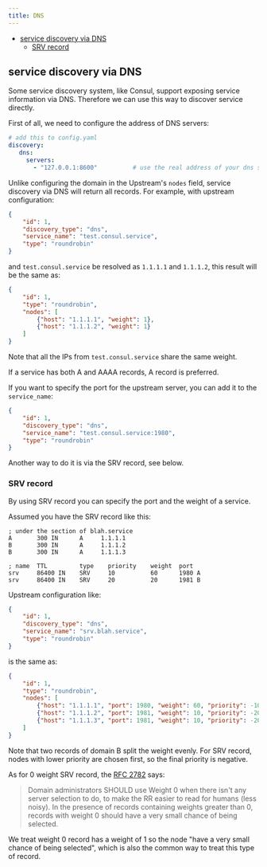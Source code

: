```yaml
---
title: DNS
---
```


<!--
#
# Licensed to the Apache Software Foundation (ASF) under one or more
# contributor license agreements.  See the NOTICE file distributed with
# this work for additional information regarding copyright ownership.
# The ASF licenses this file to You under the Apache License, Version 2.0
# (the "License"); you may not use this file except in compliance with
# the License.  You may obtain a copy of the License at
#
#     http://www.apache.org/licenses/LICENSE-2.0
#
# Unless required by applicable law or agreed to in writing, software
# distributed under the License is distributed on an "AS IS" BASIS,
# WITHOUT WARRANTIES OR CONDITIONS OF ANY KIND, either express or implied.
# See the License for the specific language governing permissions and
# limitations under the License.
#
-->

* [service discovery via DNS](#service-discovery-via-dns)
    * [SRV record](#src-record)

## service discovery via DNS

Some service discovery system, like Consul, support exposing service information
via DNS. Therefore we can use this way to discover service directly.

First of all, we need to configure the address of DNS servers:

```yaml
# add this to config.yaml
discovery:
   dns:
     servers:
       - "127.0.0.1:8600"          # use the real address of your dns server
```

Unlike configuring the domain in the Upstream's `nodes` field, service discovery via
DNS will return all records. For example, with upstream configuration:

```json
{
    "id": 1,
    "discovery_type": "dns",
    "service_name": "test.consul.service",
    "type": "roundrobin"
}
```

and `test.consul.service` be resolved as `1.1.1.1` and `1.1.1.2`, this result will be the same as:

```json
{
    "id": 1,
    "type": "roundrobin",
    "nodes": [
        {"host": "1.1.1.1", "weight": 1},
        {"host": "1.1.1.2", "weight": 1}
    ]
}
```

Note that all the IPs from `test.consul.service` share the same weight.

If a service has both A and AAAA records, A record is preferred.

If you want to specify the port for the upstream server, you can add it to the `service_name`:

```json
{
    "id": 1,
    "discovery_type": "dns",
    "service_name": "test.consul.service:1980",
    "type": "roundrobin"
}
```

Another way to do it is via the SRV record, see below.

### SRV record

By using SRV record you can specify the port and the weight of a service.

Assumed you have the SRV record like this:

```
; under the section of blah.service
A       300 IN      A     1.1.1.1
B       300 IN      A     1.1.1.2
B       300 IN      A     1.1.1.3

; name  TTL         type    priority    weight  port
srv     86400 IN    SRV     10          60      1980 A
srv     86400 IN    SRV     20          20      1981 B
```

Upstream configuration like:

```json
{
    "id": 1,
    "discovery_type": "dns",
    "service_name": "srv.blah.service",
    "type": "roundrobin"
}
```

is the same as:

```json
{
    "id": 1,
    "type": "roundrobin",
    "nodes": [
        {"host": "1.1.1.1", "port": 1980, "weight": 60, "priority": -10},
        {"host": "1.1.1.2", "port": 1981, "weight": 10, "priority": -20},
        {"host": "1.1.1.3", "port": 1981, "weight": 10, "priority": -20}
    ]
}
```

Note that two records of domain B split the weight evenly.
For SRV record, nodes with lower priority are chosen first, so the final priority is negative.

As for 0 weight SRV record, the [RFC 2782](https://www.ietf.org/rfc/rfc2782.txt) says:

> Domain administrators SHOULD use Weight 0 when there isn't any server
selection to do, to make the RR easier to read for humans (less
noisy).  In the presence of records containing weights greater
than 0, records with weight 0 should have a very small chance of
being selected.

We treat weight 0 record has a weight of 1 so the node "have a very small chance of
being selected", which is also the common way to treat this type of record.
